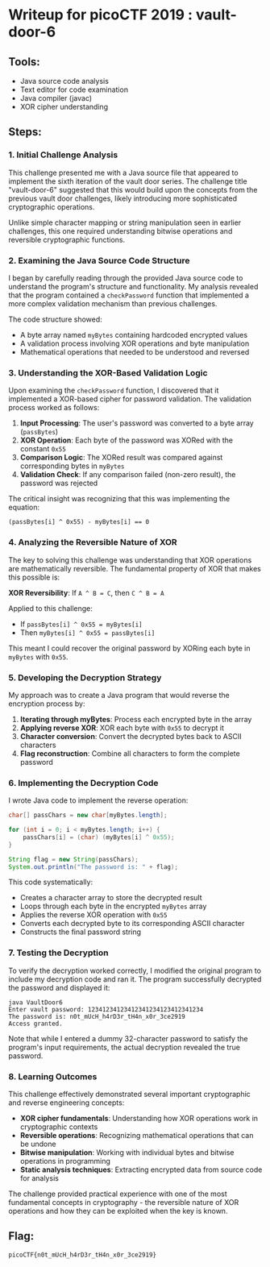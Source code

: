 # Writeup for picoCTF 2019 : vault-door-6

## Tools:
- Java source code analysis
- Text editor for code examination
- Java compiler (javac)
- XOR cipher understanding

## Steps:

### 1. Initial Challenge Analysis
This challenge presented me with a Java source file that appeared to implement the sixth iteration of the vault door series. The challenge title "vault-door-6" suggested that this would build upon the concepts from the previous vault door challenges, likely introducing more sophisticated cryptographic operations.

Unlike simple character mapping or string manipulation seen in earlier challenges, this one required understanding bitwise operations and reversible cryptographic functions.

### 2. Examining the Java Source Code Structure
I began by carefully reading through the provided Java source code to understand the program's structure and functionality. My analysis revealed that the program contained a `checkPassword` function that implemented a more complex validation mechanism than previous challenges.

The code structure showed:
- A byte array named `myBytes` containing hardcoded encrypted values
- A validation process involving XOR operations and byte manipulation
- Mathematical operations that needed to be understood and reversed

### 3. Understanding the XOR-Based Validation Logic
Upon examining the `checkPassword` function, I discovered that it implemented a XOR-based cipher for password validation. The validation process worked as follows:

1. **Input Processing**: The user's password was converted to a byte array (`passBytes`)
2. **XOR Operation**: Each byte of the password was XORed with the constant `0x55`
3. **Comparison Logic**: The XORed result was compared against corresponding bytes in `myBytes`
4. **Validation Check**: If any comparison failed (non-zero result), the password was rejected

The critical insight was recognizing that this was implementing the equation:
```
(passBytes[i] ^ 0x55) - myBytes[i] == 0
```

### 4. Analyzing the Reversible Nature of XOR
The key to solving this challenge was understanding that XOR operations are mathematically reversible. The fundamental property of XOR that makes this possible is:

**XOR Reversibility**: If `A ^ B = C`, then `C ^ B = A`

Applied to this challenge:
- If `passBytes[i] ^ 0x55 = myBytes[i]`
- Then `myBytes[i] ^ 0x55 = passBytes[i]`

This meant I could recover the original password by XORing each byte in `myBytes` with `0x55`.

### 5. Developing the Decryption Strategy
My approach was to create a Java program that would reverse the encryption process by:

1. **Iterating through myBytes**: Process each encrypted byte in the array
2. **Applying reverse XOR**: XOR each byte with `0x55` to decrypt it  
3. **Character conversion**: Convert the decrypted bytes back to ASCII characters
4. **Flag reconstruction**: Combine all characters to form the complete password

### 6. Implementing the Decryption Code
I wrote Java code to implement the reverse operation:

```java
char[] passChars = new char[myBytes.length];

for (int i = 0; i < myBytes.length; i++) {
    passChars[i] = (char) (myBytes[i] ^ 0x55);
}

String flag = new String(passChars);
System.out.println("The password is: " + flag);
```

This code systematically:
- Creates a character array to store the decrypted result
- Loops through each byte in the encrypted `myBytes` array
- Applies the reverse XOR operation with `0x55`
- Converts each decrypted byte to its corresponding ASCII character
- Constructs the final password string

### 7. Testing the Decryption
To verify the decryption worked correctly, I modified the original program to include my decryption code and ran it. The program successfully decrypted the password and displayed it:

```
java VaultDoor6
Enter vault password: 12341234123412341234123412341234
The password is: n0t_mUcH_h4rD3r_tH4n_x0r_3ce2919
Access granted.
```

Note that while I entered a dummy 32-character password to satisfy the program's input requirements, the actual decryption revealed the true password.

### 8. Learning Outcomes
This challenge effectively demonstrated several important cryptographic and reverse engineering concepts:

- **XOR cipher fundamentals**: Understanding how XOR operations work in cryptographic contexts
- **Reversible operations**: Recognizing mathematical operations that can be undone
- **Bitwise manipulation**: Working with individual bytes and bitwise operations in programming
- **Static analysis techniques**: Extracting encrypted data from source code for analysis

The challenge provided practical experience with one of the most fundamental concepts in cryptography - the reversible nature of XOR operations and how they can be exploited when the key is known.

## Flag:
```picoCTF{n0t_mUcH_h4rD3r_tH4n_x0r_3ce2919}```
